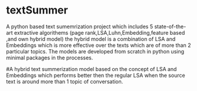 # textSummer
A python based text sumemrization project which includes 5 state-of-the-art extractive algorithems (page rank,LSA,Luhn,Embedding,feature based ,and  own hybrid model) the hybrid model is a combination of LSA and Embeddings which is more effective over the texts which are of more than 2 particular topics. The models are developed from scratch in python using minimal packages in the processes. 

#A hybrid text summerization model based on the concept of LSA and Embeddings which performs better then the regular LSA when the source text is around more than 1 topic of conversation.


